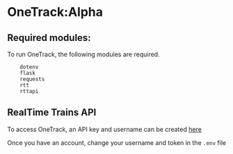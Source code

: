 # OneTrack:Alpha

## Required modules:

To run OneTrack, the following modules are required.
```
    dotenv
    flask
    requests
    rtt
    rttapi
```
## RealTime Trains API

To access OneTrack, an API key and username can be created [here](https://api.rtt.io/accounts/register)

Once you have an account, change your username and token in the `.env` file
